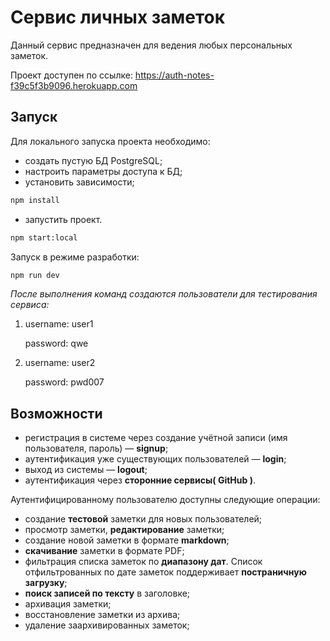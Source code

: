# Сервис личных заметок

Данный сервис предназначен для ведения любых персональных заметок.

Проект доступен по ссылке: https://auth-notes-f39c5f3b9096.herokuapp.com

## Запуск

Для локального запуска проекта необходимо:

- создать пустую БД PostgreSQL;
- настроить параметры доступа к БД;
- установить зависимости;

```bash
npm install
```

- запустить проект.

```bash
npm start:local
```

Запуск в режиме разработки:

```bash
npm run dev
```

_После выполнения команд создаются пользователи для тестирования сервиса:_

1. username: user1

   password: qwe

2. username: user2

   password: pwd007

## Возможности

- регистрация в системе через создание учётной записи (имя пользователя, пароль) — **signup**;
- аутентификация уже существующих пользователей — **login**;
- выход из системы — **logout**;
- аутентификация через **сторонние сервисы( GitHub )**.

Аутентифицированному пользователю доступны следующие операции:

- создание **тестовой** заметки для новых пользователей;
- просмотр заметки, **редактирование** заметки;
- создание новой заметки в формате **markdown**;
- **скачивание** заметки в формате PDF;
- фильтрация списка заметок по **диапазону дат**. Список отфильтрованных по дате заметок поддерживает **постраничную загрузку**;
- **поиск записей по тексту** в заголовке;
- архивация заметки;
- восстановление заметки из архива;
- удаление заархивированных заметок;
